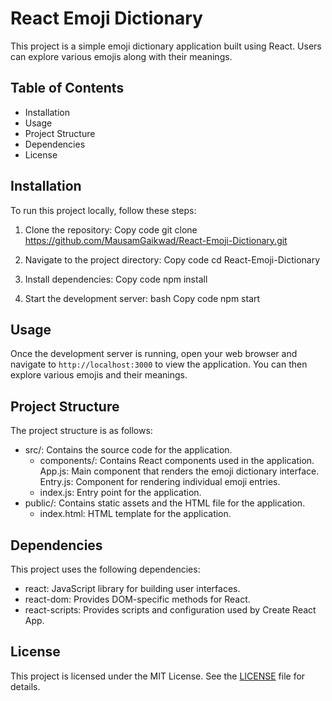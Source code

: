 # React Emoji Dictionary
This project is a simple emoji dictionary application built using React. Users can explore various emojis along with their meanings.

## Table of Contents
* Installation
* Usage
* Project Structure
* Dependencies
* License
## Installation
To run this project locally, follow these steps:

1. Clone the repository:
Copy code
git clone https://github.com/MausamGaikwad/React-Emoji-Dictionary.git

2. Navigate to the project directory:
Copy code
cd React-Emoji-Dictionary

3. Install dependencies:
Copy code
npm install

4. Start the development server:
bash
Copy code
npm start
## Usage
Once the development server is running, open your web browser and navigate to `http://localhost:3000` to view the application. You can then explore various emojis and their meanings.

## Project Structure
The project structure is as follows:

* src/: Contains the source code for the application.
  * components/: Contains React components used in the application.
App.js: Main component that renders the emoji dictionary interface.
Entry.js: Component for rendering individual emoji entries.
  * index.js: Entry point for the application.
* public/: Contains static assets and the HTML file for the application.
  * index.html: HTML template for the application.
## Dependencies
This project uses the following dependencies:

* react: JavaScript library for building user interfaces.
* react-dom: Provides DOM-specific methods for React.
* react-scripts: Provides scripts and configuration used by Create React App.

## License
This project is licensed under the MIT License. See the [LICENSE](LICENSE) file for details.
